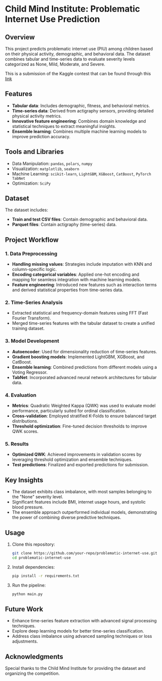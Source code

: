 # Child Mind Institute: Problematic Internet Use Prediction

## Overview
This project predicts problematic internet use (PIU) among children based on their physical activity, demographic, and behavioral data. The dataset combines tabular and time-series data to evaluate severity levels categorized as None, Mild, Moderate, and Severe.

This is a submission of the Kaggle contest that can be found through this [link](https://www.kaggle.com/competitions/child-mind-institute-problematic-internet-use)


## Features
- **Tabular data**: Includes demographic, fitness, and behavioral metrics.
- **Time-series data**: Derived from actigraphy sensors, providing detailed physical activity metrics.
- **Innovative feature engineering**: Combines domain knowledge and statistical techniques to extract meaningful insights.
- **Ensemble learning**: Combines multiple machine learning models to improve prediction accuracy.

## Tools and Libraries
- Data Manipulation: `pandas`, `polars`, `numpy`
- Visualization: `matplotlib`, `seaborn`
- Machine Learning: `scikit-learn`, `LightGBM`, `XGBoost`, `CatBoost`, `PyTorch TabNet`
- Optimization: `SciPy`

## Dataset
The dataset includes:
- **Train and test CSV files**: Contain demographic and behavioral data.
- **Parquet files**: Contain actigraphy (time-series) data.

## Project Workflow

### 1. Data Preprocessing
- **Handling missing values**: Strategies include imputation with KNN and column-specific logic.
- **Encoding categorical variables**: Applied one-hot encoding and mapping for seamless integration with machine learning models.
- **Feature engineering**: Introduced new features such as interaction terms and derived statistical properties from time-series data.

### 2. Time-Series Analysis
- Extracted statistical and frequency-domain features using FFT (Fast Fourier Transform).
- Merged time-series features with the tabular dataset to create a unified training dataset.

### 3. Model Development
- **Autoencoder**: Used for dimensionality reduction of time-series features.
- **Gradient boosting models**: Implemented LightGBM, XGBoost, and CatBoost.
- **Ensemble learning**: Combined predictions from different models using a Voting Regressor.
- **TabNet**: Incorporated advanced neural network architectures for tabular data.

### 4. Evaluation
- **Metrics**: Quadratic Weighted Kappa (QWK) was used to evaluate model performance, particularly suited for ordinal classification.
- **Cross-validation**: Employed stratified K-Folds to ensure balanced target distributions.
- **Threshold optimization**: Fine-tuned decision thresholds to improve QWK scores.

### 5. Results
- **Optimized QWK**: Achieved improvements in validation scores by leveraging threshold optimization and ensemble techniques.
- **Test predictions**: Finalized and exported predictions for submission.

## Key Insights
- The dataset exhibits class imbalance, with most samples belonging to the "None" severity level.
- Significant features include BMI, internet usage hours, and systolic blood pressure.
- The ensemble approach outperformed individual models, demonstrating the power of combining diverse predictive techniques.

## Usage
1. Clone this repository:
   ```bash
   git clone https://github.com/your-repo/problematic-internet-use.git
   cd problematic-internet-use
   ```

2. Install dependencies:
   ```bash
   pip install -r requirements.txt
   ```

3. Run the pipeline:
   ```bash
   python main.py
   ```

## Future Work
- Enhance time-series feature extraction with advanced signal processing techniques.
- Explore deep learning models for better time-series classification.
- Address class imbalance using advanced sampling techniques or loss adjustments.

## Acknowledgments
Special thanks to the Child Mind Institute for providing the dataset and organizing the competition.


